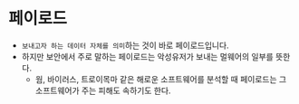 # 페이로드
* `보내고자 하는 데이터 자체를 의미`하는 것이 바로 페이로드입니다.
* 하지만 보안에서 주로 말하는 페이로드는 악성유저가 보내는 멀웨어의 일부를 뜻한다.
	* 웜, 바이러스, 트로이목마 같은 해로운 소프트웨어를 분석할 때 페이로드는 그 소프트웨어가 주는 피해도 속하기도 한다.
